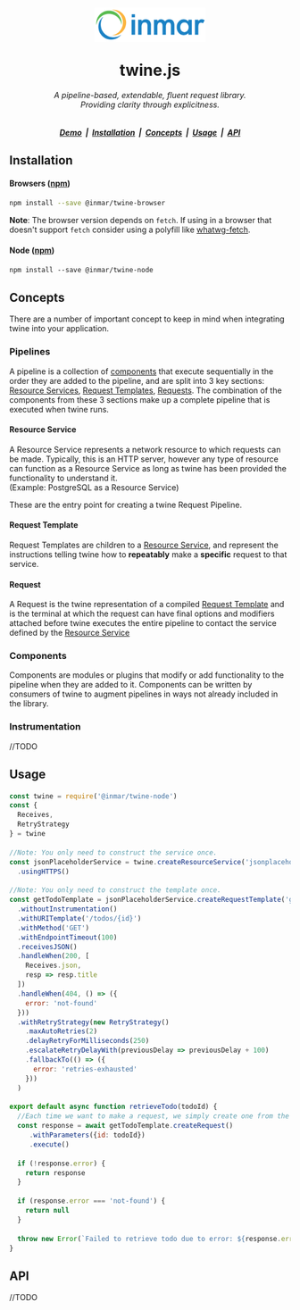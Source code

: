<h1 align="center">
  <img align="center" width="200" src="./assets/inmar-logo-transparent.png" alt="Inmar Inc. Logo"><br/><br/>
  twine.js
</h1>

<h6 align="center">
  A pipeline-based, extendable, fluent request library.
  <br />
  Providing clarity through explicitness.
</h6>

<h5 align="center">
  <a href="http://inmar.github.io/twine.js/">Demo</a> &nbsp;|&nbsp; 
  <a href="#installation">Installation</a> &nbsp;|&nbsp; 
  <a href="#concepts">Concepts</a> &nbsp;|&nbsp; 
  <a href="#usage">Usage</a> &nbsp;|&nbsp;
  <a href="#api">API</a>  
</h5>

## Installation

#### Browsers ([npm](https://www.npmjs.com/package/@inmar/twine-browser))
```sh
npm install --save @inmar/twine-browser
```
<b>Note</b>: The browser version depends on `fetch`. If using in a browser that doesn't support `fetch` consider using a polyfill like [whatwg-fetch](https://github.com/github/fetch).

#### Node ([npm](https://www.npmjs.com/package/@inmar/twine-node))
```
npm install --save @inmar/twine-node
```

## Concepts
There are a number of important concept to keep in mind when integrating twine into your application.

### Pipelines
A pipeline is a collection of [components](#Components) that execute sequentially in the order they are added to the pipeline, 
and are split into 3 key sections: [Resource Services](#Resource-Service), [Request Templates](#Request-Template), [Requests](#Request).
The combination of the components from these 3 sections make up a complete pipeline that is executed when twine runs.

#### Resource Service
A Resource Service represents a network resource to which requests can be made. 
Typically, this is an HTTP server, however any type of resource can function as a Resource Service as long as twine has been provided the functionality to understand it.
<br />(Example: PostgreSQL as a Resource Service)

These are the entry point for creating a twine Request Pipeline.

#### Request Template
Request Templates are children to a [Resource Service](#Resource-Service), and represent the instructions telling twine how to **repeatably** make a **specific** request to that service.

#### Request
A Request is the twine representation of a compiled [Request Template](#Request-Template) and is the terminal at which the request can have final options
and modifiers attached before twine executes the entire pipeline to contact the service defined by the [Resource Service](#Resource-Service)

### Components
Components are modules or plugins that modify or add functionality to the pipeline when they are added to it.
Components can be written by consumers of twine to augment pipelines in ways not already included in the library.

### Instrumentation
//TODO

## Usage
```js
const twine = require('@inmar/twine-node')
const {
  Receives,
  RetryStrategy
} = twine

//Note: You only need to construct the service once.
const jsonPlaceholderService = twine.createResourceService('jsonplaceholder.typicode.com')
  .usingHTTPS()

//Note: You only need to construct the template once.
const getTodoTemplate = jsonPlaceholderService.createRequestTemplate('get-todo')
  .withoutInstrumentation()
  .withURITemplate('/todos/{id}')
  .withMethod('GET')
  .withEndpointTimeout(100)
  .receivesJSON()
  .handleWhen(200, [
    Receives.json,
    resp => resp.title
  ])
  .handleWhen(404, () => ({
    error: 'not-found'
  }))
  .withRetryStrategy(new RetryStrategy()
    .maxAutoRetries(2)
    .delayRetryForMilliseconds(250)
    .escalateRetryDelayWith(previousDelay => previousDelay + 100)
    .fallbackTo(() => ({ 
      error: 'retries-exhausted'
    }))
  )

export default async function retrieveTodo(todoId) {
  //Each time we want to make a request, we simply create one from the template and execute it.
  const response = await getTodoTemplate.createRequest()
     .withParameters({id: todoId})
     .execute()
 
  if (!response.error) {
    return response
  }
  
  if (response.error === 'not-found') {
    return null
  }
  
  throw new Error(`Failed to retrieve todo due to error: ${response.error}` )
}
```

## API
//TODO
